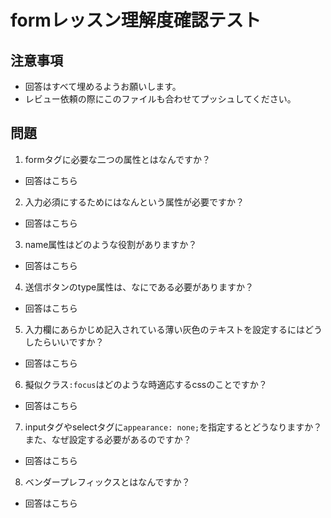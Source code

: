 # formレッスン理解度確認テスト

## 注意事項

- 回答はすべて埋めるようお願いします。
- レビュー依頼の際にこのファイルも合わせてプッシュしてください。

## 問題

1. formタグに必要な二つの属性とはなんですか？
  - 回答はこちら

2. 入力必須にするためにはなんという属性が必要ですか？
  - 回答はこちら

3. name属性はどのような役割がありますか？
  - 回答はこちら

4. 送信ボタンのtype属性は、なにである必要がありますか？
  - 回答はこちら

5. 入力欄にあらかじめ記入されている薄い灰色のテキストを設定するにはどうしたらいいですか？
  - 回答はこちら

6. 擬似クラス`:focus`はどのような時適応するcssのことですか？
  - 回答はこちら

7. inputタグやselectタグに`appearance: none;`を指定するとどうなりますか？また、なぜ設定する必要があるのですか？
  - 回答はこちら

8. ベンダープレフィックスとはなんですか？
  - 回答はこちら